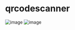 # qrcodescanner

![image](https://github.com/sabbirDIU-222/flutter_qr_code_scanner/assets/57146729/94e4ffd2-07e8-4b16-9b86-2df8ee74e195)
![image](https://github.com/sabbirDIU-222/flutter_qr_code_scanner/assets/57146729/8c857564-3200-4786-a112-9a086bbac9bb)

